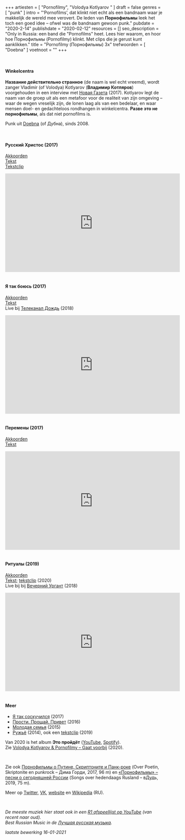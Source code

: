 +++
artiesten = [
  "Pornofilmy",
  "Volodya Kotlyarov "
]
draft = false
genres = [
  "punk"
]
intro = "‘Pornofilms’, dat klinkt niet echt als een bandnaam waar je makkelijk de wereld mee verovert. De leden van **Порнофильмы** leek het toch een goed idee – ofwel was de bandnaam gewoon punk."
pubdate = "2020-2-14"
publishdate = "2020-02-12"
resources = []
seo_description = "Only in Russia: een band die \"Pornofilms\" heet. Lees hier waarom, en hoor hoe Порнофильмы (Pornofilmy) klinkt. Met clips die je gerust kunt aanklikken."
title = "Pornofilmy (Порнофильмы) 3x"
trefwoorden = [
  "Doebna"
]
voetnoot = ""
+++


<br/>

#### Winkelcentra

**Название действительно странное** (de naam is wel echt vreemd), wordt zanger Vladimir (of Volodya) Kotlyarov (**Владимир Котляров**) voorgehouden in een interview met [Новая Газета](https://www.novayagazeta.ru/articles/2017/10/24/74312-ne-pyut-ne-kuryat-buntuyut) (2017). Kotlyarov legt de naam van de groep uit als een metafoor voor de realiteit van zijn omgeving – waar de wegen vreselijk zijn, de lonen laag als van een bedelaar, en waar mensen doel- en gedachteloos rondhangen in winkelcentra. **Разве это не порнофильмы**, als dat niet pornofilms is.


Punk uit [Doebna](https://nl.wikipedia.org/wiki/Doebna_(oblast_Moskou)) (of Дубна), sinds 2008.

 <br/>


#### Русский Христос (2017)

[Akkoorden](https://amdm.ru/akkordi/pornofilmi/161322/russkiy_hristos/) <br/>
[Tekst](https://teksty-pesenok.ru/rus-pornofilmy/tekst-pesni-russkij-hristos/6668145/) <br/>
[Tekstclip]( https://youtu.be/dhvWfodGTbY)

<iframe width="560" height="315" src="https://www.youtube.com/embed/p51NAI-zVdk" frameborder="0" allow="accelerometer; autoplay; encrypted-media; gyroscope; picture-in-picture" allowfullscreen></iframe>

 <br/>

 <br/>


#### Я так боюсь (2017)

[Akkoorden](https://akkordus.ru/songwriter/pornofilmy/ya_tak_boyus/tone/a) <br/>
[Tekst](https://www.musixmatch.com/lyrics/%D0%9F%D0%9E%D0%A0%D0%9D%D0%9E%D0%A4%D0%98%D0%9B%D0%AC%D0%9C%D0%AB/%D0%AF-%D1%82%D0%B0%D0%BA-%D0%B1%D0%BE%D1%8E%D1%81%D1%8C) <br/>
Live bij [Телеканал Дождь](https://youtu.be/NuB0UlAUy7k) (2018)

 

<iframe width="560" height="315" src="https://www.youtube.com/embed/hX_vkLhVVQE" frameborder="0" allow="accelerometer; autoplay; encrypted-media; gyroscope; picture-in-picture" allowfullscreen></iframe>


<br/>

<br/>


#### Перемены (2017)

 
[Akkoorden](https://7lafa.com/pagechords.php?id=46038) <br/>
[Tekst](https://www.gl5.ru/p/pornofilmi/pornofilmi-peremeni.html)
  

<iframe width="560" height="315" src="https://www.youtube.com/embed/bs-Pk2FnZuk" frameborder="0" allow="accelerometer; autoplay; encrypted-media; gyroscope; picture-in-picture" allowfullscreen></iframe>


<br/>
<br/>

#### Ритуалы (2019)


[Akkoorden](https://mychords.net/pornofilmy/98396-pornofilmy-ritualy.html)<br/>
[Tekst](https://text-pesni.com/pesnya/pokazat/565679093/pornofilmy/tekst-perevod-pesni-ritualy/); [tekstclip](https://youtu.be/2oCEPT53lbQ) (2020)<br/>
Live bij bij [Вечерний Ургант](https://youtu.be/HOl9PRToVfo) (2018)


<iframe width="560" height="315" src="https://www.youtube.com/embed/KIx2rnTKtfI" frameborder="0" allow="accelerometer; autoplay; clipboard-write; encrypted-media; gyroscope; picture-in-picture" allowfullscreen></iframe>

<br/>
<br/>


#### Meer

- [Я так соскучился](https://youtu.be/okzB9eQoHPs) (2017)
- [Прости. Прощай. Привет](https://youtu.be/G0Q8l8dUlTE) (2016)
- [Молодая семья](https://youtu.be/1lHTLfSRgC8) (2015)
- [Ружьё](https://youtu.be/EOAUkLWlQlE) (2014), ook een [tekstclip](https://youtu.be/f83NcC9GjZc) (2019)

Van 2020 is het album **Это пройдёт** ([YouTube](https://youtu.be/cNysTY9R1Xc), [Spotify](https://open.spotify.com/album/7b5LNjhQWLnlklVkgOPgZy?si=4yialdZqT1CxGIEBz98ucQ)).<br/> 
Zie [Volodya Kotlyarov & Pornofilmy – Gaat voorbij](https://rusland1.nl/muziek/20200722-volodya-kotlyarov-pornofilmy-gaat-voorbij/) (2020).

<br/> 

Zie ook [Порнофильмы о Путине, Скриптоните и Панк-роке](https://youtu.be/WjqBS5TI2YE) (Over Poetin, Skriptonite en punkrock – Дима Горди, 2017, 96 m) en [«Порнофильмы» – песни о сегодняшней России](https://youtu.be/WjqBS5TI2YE) (Songs over hedendaags Rusland – вДудь, 2019, 75 m).
<br/> 


Meer op [Twitter](https://twitter.com/pornopunk_ru), [VK](https://vk.com/pornopunk), [website](http://www.pornopunk.ru/) en [Wikipedia](https://ru.wikipedia.org/wiki/%D0%9F%D0%BE%D1%80%D0%BD%D0%BE%D1%84%D0%B8%D0%BB%D1%8C%D0%BC%D1%8B_(%D0%B3%D1%80%D1%83%D0%BF%D0%BF%D0%B0)) (RU).


<br/> 

*De meeste muziek hier staat ook in een [R1 afspeellijst op YouTube](https://www.youtube.com/playlist?list=PLeE-zqOrSLhxfIpK2vuUJNCKSzyVBi0yM) (van recent naar oud).* <br/>
*Best Russian Music in de [Лучшая русская музыка](https://www.youtube.com/playlist?list=PLeE-zqOrSLhxTFYDvlwUu4hYby9DojwoD).*



*laatste bewerking 16-01-2021*

